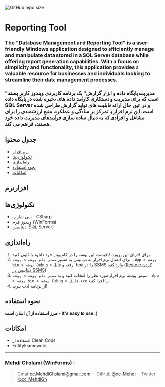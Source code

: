 ![GitHub repo size](https://img.shields.io/github/repo-size/cc-Mehdi/Library-WPF-)

# Reporting Tool

### The "Database Management and Reporting Tool" is a user-friendly Windows application designed to efficiently manage and manipulate data stored in a SQL Server database while offering report generation capabilities. With a focus on simplicity and functionality, this application provides a valuable resource for businesses and individuals looking to streamline their data management processes.

### "مدیریت پایگاه داده و ابزار گزارش" یک برنامه کاربردی ویندوز کاربر پسند است که برای مدیریت و دستکاری کارآمد داده های ذخیره شده در پایگاه داده SQL Server و در عین حال ارائه قابلیت های تولید گزارش طراحی شده است. این نرم افزار با تمرکز بر سادگی و عملکرد، منبع ارزشمندی را برای مشاغل و افرادی که به دنبال ساده سازی فرآیندهای مدیریت داده خود هستند، فراهم می کند.



## جدول محتوا
* [نرم‌ افزار](#نرمافزار)
* [تکنولوژی‌ها](#تکنولوژیها)
* [راه‌اندازی](#راهاندازی)
* [نحوه استفاده](#نحوه-استفاده)
* [امکانات](#امکانات)

  
## نرم‎‌‎‌افزار


## تکنولوژی‌ها
* سی شارپ - CSharp
* ویندوز فرم (WinForms)
* دیتابیس (SQL Server)

## راه‌اندازی
1. برای اجرای این پروژه کافیست این پوشه را در کامپیوتر خود دانلود یا کلون کنید.
2.  برای اتصال نرم افزار به دیتابیس به مسیر `مسیر نام پوشه > پوشه .App > پوشه bin > پوشه Debug >` رفته و فایل *.bak* را در SSMS وارد کنید ([Restore کردن دیتابیس در SSMS](https://github.com/cc-Mehdi/SSMS-Guide#backup-and-restore-%D9%BE%D8%B4%D8%AA%DB%8C%D8%A8%D8%A7%D9%86-%DA%AF%DB%8C%D8%B1%DB%8C-%D9%88-%D8%A8%D8%A7%D8%B2%DB%8C%D8%A7%D8%A8%DB%8C))
3. سپس پوشه نرم افزار مورد نظر را انتخاب کنید و به `مسیر نام پوشه > پوشه .App > پوشه bin > پوشه Debug > فایل.exe` را اجرا کنید
4. از برنامه لذت ببرید!

## نحوه استفاده
**طرز استفاده از آن اسان است - It's easy to use ;)**

## امکانات
* استفاده از Clean Code
* EntityFramework



---
### Mehdi Gholami (WinForms) : 
> Gmail [cc.MehdiGholami@gmail.com](cc.MehdiGholami@gmail.com) &nbsp;&middot;&nbsp;
> GitHub [@cc-Mehdi](https://github.com/cc-Mehdi) &nbsp;&middot;&nbsp;
> Twitter [@cc_MehdiGh](https://twitter.com/cc_mehdigh)
